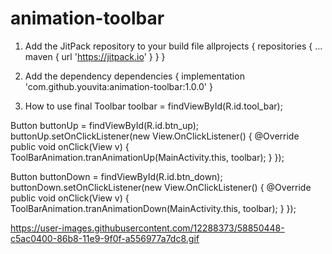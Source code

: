 # animation-toolbar

1. Add the JitPack repository to your build file
allprojects {
		repositories {
			...
			maven { url 'https://jitpack.io' }
	}
}
  
2. Add the dependency
dependencies {
	  implementation 'com.github.youvita:animation-toolbar:1.0.0'
}

3. How to use
final Toolbar toolbar = findViewById(R.id.tool_bar);

Button buttonUp = findViewById(R.id.btn_up);
buttonUp.setOnClickListener(new View.OnClickListener() {
    @Override
    public void onClick(View v) {
        ToolBarAnimation.tranAnimationUp(MainActivity.this, toolbar);
    }
});

Button buttonDown = findViewById(R.id.btn_down);
buttonDown.setOnClickListener(new View.OnClickListener() {
    @Override
    public void onClick(View v) {
        ToolBarAnimation.tranAnimationDown(MainActivity.this, toolbar);
    }
});

https://user-images.githubusercontent.com/12288373/58850448-c5ac0400-86b8-11e9-9f0f-a556977a7dc8.gif

